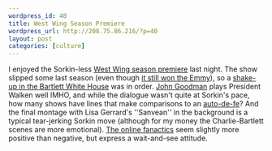 ```yaml
--- 
wordpress_id: 40
title: West Wing Season Premiere
wordpress_url: http://208.75.86.216/?p=40
layout: post
categories: [culture]
---
```

I enjoyed the Sorkin-less <a href="http://www.nytimes.com/2003/09/24/arts/television/24STAN.html">West Wing season premiere</a> last night. The show slipped some last season (even though <a href="http://www.nytimes.com/2003/09/22/arts/television/22EMMY.html">it still won the Emmy</a>), so a <a href="http://www.boston.com/dailyglobe2/267/living/A_new_chief_slightly_alters_West_Wing_+.shtml">shake-up in the Bartlett White House</a> was in order. <a href="http://www.imdb.com/name/nm0000422/">John Goodman</a> plays President Walken well IMHO, and while the dialogue wasn't quite at Sorkin's pace, how many shows have lines that make comparisons to an <a href="http://www.m-w.com/cgi-bin/dictionary?va=auto-da-fe">auto-de-fe</a>? And the final montage with Lisa Gerrard's ''Sanvean'' in the background is a typical tear-jerking Sorkin move (although for my money the Charlie-Bartlett scenes are more emotional). <a href="http://forums.televisionwithoutpity.com/index.php?showtopic=3111933">The online fanactics</a> seem slightly more positive than negative, but express a wait-and-see attitude.
